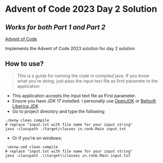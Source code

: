 # Advent of Code 2023 Day 2 Solution
## _Works for both Part 1 and Part 2_

[Advent of Code](https://adventofcode.com/)

Implements the Advent of Code 2023 solution for day 2 solution

## How to use?
> This is a guide for running the code in compiled java. If you know what you're doing, just pass the input text file as first paramete to the application
- This application accepts the input text file as First parameter.
- Ensure you have JDK 17 installed. I personally use [OpenJDK](https://openjdk.org/) or [Bellsoft Liberica JDK](https://bell-sw.com/pages/downloads/#jdk-17-lts)
- Go to project directory and type the following
```
./mvnw clean compile
# replace "input.txt with file name for your input string"
java -classpath ./target/classes in.ronb.Main input.txt
```
- Or if you're on windows:
```
.\mvnw.cmd clean compile
# replace "input.txt with file name for your input string"
java -classpath .\\target\\classes in.ronb.Main input.txt
```
